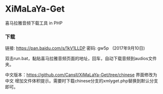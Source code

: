 # XiMaLaYa-Get
喜马拉雅音频下载工具 in PHP

### 下载
链接: https://pan.baidu.com/s/1kV1LLDP 密码: gw5p   (2017年9月10日)

双击run.bat，黏贴喜马拉雅音频页面的地址，回车，自动下载音频到audios文件夹。

中文版本：https://github.com/Cansll/XiMaLaYa-Get/tree/chinese
界面修改为中文 增加文件体积提示。需要时下载chinese分支的xmlyget.php替换到默认分支即可。
